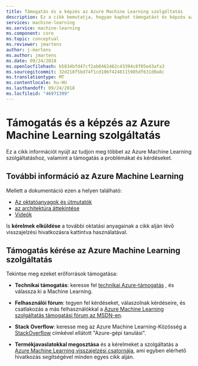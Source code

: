 ```yaml
---
title: Támogatás és a képzés az Azure Machine Learning szolgáltatás
description: Ez a cikk bemutatja, hogyan kaphat támogatást és képzés az Azure Machine Learning szolgáltatás
services: machine-learning
ms.service: machine-learning
ms.component: core
ms.topic: conceptual
ms.reviewer: jmartens
author: j-martens
ms.author: jmartens
ms.date: 09/24/2018
ms.openlocfilehash: b5834bfd47cf2ab8462462c43394c8f05e43afa3
ms.sourcegitcommit: 32d218f5bd74f1cd106f4248115985df631d0a8c
ms.translationtype: MT
ms.contentlocale: hu-HU
ms.lasthandoff: 09/24/2018
ms.locfileid: "46971399"
---
```

# <a name="get-support-and-training-for-azure-machine-learning-service"></a>Támogatás és a képzés az Azure Machine Learning szolgáltatás

Ez a cikk információt nyújt az tudjon meg többet az Azure Machine Learning szolgáltatáshoz, valamint a támogatás a problémákat és kérdéseket. 

## <a name="learn-more-about-azure-machine-learning"></a>További információ az Azure Machine Learning

Mellett a dokumentáció ezen a helyen található:
+ [Az oktatóanyagok és útmutatók](../service/index.yml)
+ [az architektúra áttekintése](../service/concept-azure-machine-learning-architecture.md)
+ [Videók](https://azure.microsoft.com/resources/videos/index/?services=machine-learning)

Is **kérelmek elküldése** a további oktatási anyagainak a cikk alján lévő visszajelzési hivatkozásra kattintva használatával.

## <a name="get-support-for-azure-machine-learning-service"></a>Támogatás kérése az Azure Machine Learning szolgáltatás

Tekintse meg ezeket erőforrások támogatása:

+ **Technikai támogatás**: keresse fel [technikai Azure-támogatás](https://azure.microsoft.com/support/options/) , és válassza ki a Machine Learning. 

+ **Felhasználói fórum**: tegyen fel kérdéseket, válaszolnak kérdéseire, és csatlakozás a más felhasználókkal a [Azure Machine Learning szolgáltatás támogatási fórum az MSDN-en](https://social.msdn.microsoft.com/Forums/windowsdesktop/home?forum=MachineLearning).

+ **Stack Overflow**: keresse meg az Azure Machine Learning-Közösség a [StackOverflow](https://stackoverflow.com/questions/tagged/azure-machine-learning) címkével ellátott "Azure-gépi tanulási".

+ **Termékjavaslatokkal megosztása** és a kérelmeket a szolgáltatás a [Azure Machine Learning visszajelzési csatornája](https://feedback.azure.com/forums/257792-machine-learning), ami egyben elérhető hivatkozás segítségével minden egyes cikk alján. 
